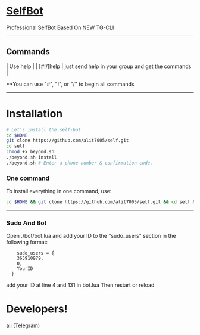 # [SelfBot](https://telegram.me/alit7005)

Professional SelfBot Based On NEW TG-CLI


* * *

## Commands

| Use help |
| [#!/]help | just send help in your group and get the commands |

**You can use "#", "!", or "/" to begin all commands

* * *

# Installation

```sh
# Let's install the self-bot.
cd $HOME
git clone https://github.com/alit7005/self.git
cd self
chmod +x beyond.sh
./beyond.sh install
./beyond.sh # Enter a phone number & confirmation code.
```
### One command
To install everything in one command, use:
```sh
cd $HOME && git clone https://github.com/alit7005/self.git && cd self && chmod +x beyond.sh && ./beyond.sh install && ./beyond.sh
```

* * *

### Sudo And Bot

Open ./bot/bot.lua and add your ID to the "sudo_users" section in the following format:
```
    sudo_users = {
    365910979,
    0,
    YourID
  }
```
add your ID at line 4 and 131 in bot.lua
Then restart or reload.


# Developers!

[ali](https://github.com/alit700) ([Telegram](https://telegram.me/alit7005))
